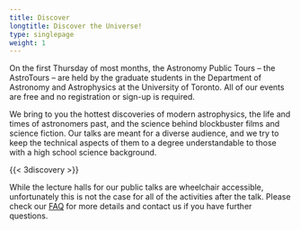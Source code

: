 ```yaml
---
title: Discover
longtitle: Discover the Universe!
type: singlepage
weight: 1
---
```


On the first Thursday of most months, the Astronomy Public Tours – the AstroTours – are held by the graduate students in the Department of Astronomy and Astrophysics at the University of Toronto. All of our events are free and no registration or sign-up is required.

We bring to you the hottest discoveries of modern astrophysics, the life and times of astronomers past, and the science behind blockbuster films and science fiction. Our talks are meant for a diverse audience, and we try to keep the technical aspects of them to a degree understandable to those with a high school science background.

{{< 3discovery >}}


While the lecture halls for our public talks are wheelchair accessible, unfortunately this is not the case for all of the activities after the talk. Please check our [FAQ](../faq/) for more details and contact us if you have further questions.


